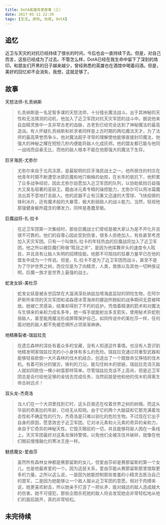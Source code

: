 ```yaml
---
title: DotA英雄背景故事（三）
date: 2017-05-11 22:39
tags: [生活, 游戏, 伤感, DotA]
---
```

## 追忆
近卫与天灾的对抗已经持续了很长的时间，今后也会一直持续下去。但是，对自己而言，这些已经成为了过去。不管怎么样，DotA已经在我生命中留下了深刻的烙印。和朋友们开黑的日子越来越少，曾经熟悉的英雄也在酒馆中喝着闷酒。但是，美好的回忆却不会消失，我想，这就足够了。


<!--more-->


## 故事

天怒法师-扎贡纳斯
> 扎贡纳斯是一名足智多谋的天怒法师，十分擅长魔法战斗。出于其神秘的天性和无法猜测的动机，他加入了近卫军团对抗天灾军团的战斗中。据说他来自血精灵族中一支非常古老的血脉，古老到已经完全达到了神秘魔法的最高造诣。有人怀疑扎贡纳斯和祈求者同样是上古时期的两位魔法天才，为了法师的最高荣誉而争斗。他对魔法超乎寻常的理解使他能够直接封印魔法，他强大的神秘之耀在短短几秒内便能将敌人化成灰烬。他的盟友都已能与他同一战线而自豪无比，而他的敌人根本不能在他那强大的魔法下生存。

巨牙海民-尤弥尔
> 尤弥尔来自于北风冻原，是最聪明的巨牙海民战士之一。他所居住的村庄在他青年时期不断遭受冰原巨魔和地穴蜘蛛的劫掠，在长年的抵抗下，他积累了众多战争经验，因此尤弥尔自愿加入近卫军团的队列，以协助抵挡日益强大又臭名昭著的巫妖王。籍由冰元素专精的操控能力，尤弥尔可以用冰霜魔法出其不意地打击敌人。他的武器不止有沉重又迅速的大雪球、飞快投掷的锋利冰片，还有魔术般的大暴雪，极大削弱敌人的战斗能力。当然，轻视他那强健身躯所蕴含的爆发力，同样是愚蠢至极。

巨魔战将-扎·拉卡
> 在近卫军团第一次集结时，那些巨魔战士们曾经是被大家认为是不开化并且很不可靠的。他们的自尊心因此受到伤害，很多人拒绝加入，有些甚至考虑加入天灾军团。只有一个叫做扎·拉卡的年轻热血的巨魔战将加入了近卫军团。他之所以被巨魔们称做“眩目之斧”，是因为他挥舞斧头的速度令人眩目，并且具有让敌人失明的招牌技能。他那不可阻挡的狂暴力量早已在他的盟友中成为一个传说。但是，扎·拉卡不是为了近卫军团而战斗，甚至不是为了守护世界之树，而仅仅是为了向精灵，人类，兽族以及其他一切种族证明，巨魔一族才是世界上最强的战士。

蛇发女妖-美杜莎
> 蛇发女妖是被永世囚禁在大漩涡深处纳兹加塔海底监狱的阴险生物，在阿尔萨斯所率领的天灾军团和诺森德冰雪海岸的娜迦所掀起的战争期间无意被释放。她被亡灵感染，结果却得到了不朽的庇护。凭借着精湛的箭术和对魔法与生俱来的亲和力成名多年，她一挥手就能射出多支箭矢，使用秘术异蛇削弱敌人，甚至能用魔法形成屏障保护自己。如同传说中的美杜莎一样，任何面对她的敌人都不免被恐惧所占领渐渐麻痹。

地精撕裂者-瑞兹拉克
> 在遗忘森林的深处有着众多的宝藏，没有人知道这件事情。也没有人意识到地精发明家瑞兹拉克的小小身体有多么的危险。瑞兹拉克通过将重型武器和能够轻易砍倒一大片森林的伐木机结合，创造出了一个既致命又挣钱的伐木机。有着可拆分的锯刃，锋利的刀沿，能勾住树木的锁链，瑞兹拉克消灭敌人就如同砍伐一棵小树苗那样简单。尽管瑞兹拉克谈不上高尚，但是近卫军团总是会付给他足够的金钱去完成任务，当然前提是他和他的伐木机得离生命古树远点！ 

双头龙-杰奇洛
> 当人们在一个大洞里找到它时，这头巨兽还在咬着世界之树的树根。而这头华丽的奇美拉的年龄，已经无从知晓。由于它的两个大脑袋和它那充满着攻击性和不确定性的行为，杰奇洛是只难以驯化的危险生物。不过现在它出于自身的原因，愿意效忠于近卫军团。它对冰元素和火元素的奇异的亲和力，来自于它奇异的神秘天性。它毁灭眼前的一切，并且能够将敌人困在一条线上。天灾军团最好对这条龙保持警惕，以免他们全被冻住并破碎，就像在他们眼前慢慢融化的寒冰王座一样。

魅惑魔女-爱由莎
> 虽然所有森林女神都是赛那留斯的女儿，但爱由莎却是赛那留斯的第一个女儿，也是他最疼爱的一个。因为这层关系，爱由莎能从赛那留斯那里借取更多的力量。之所以这么说，一是因为她能控制那些害羞的小精灵去医治自己的盟军，二是因为她能够让一个敌人服从近卫军团的意愿。相对于肉搏来说，她更喜欢射击，所以她亲手打造了一把长矛，能对越远的敌人造成越大的伤害。她不可侵犯，那些企图杀死她的敌人将会发现她会非常轻松地从他们的面前跳开，真的非常轻松。

## 未完待续




